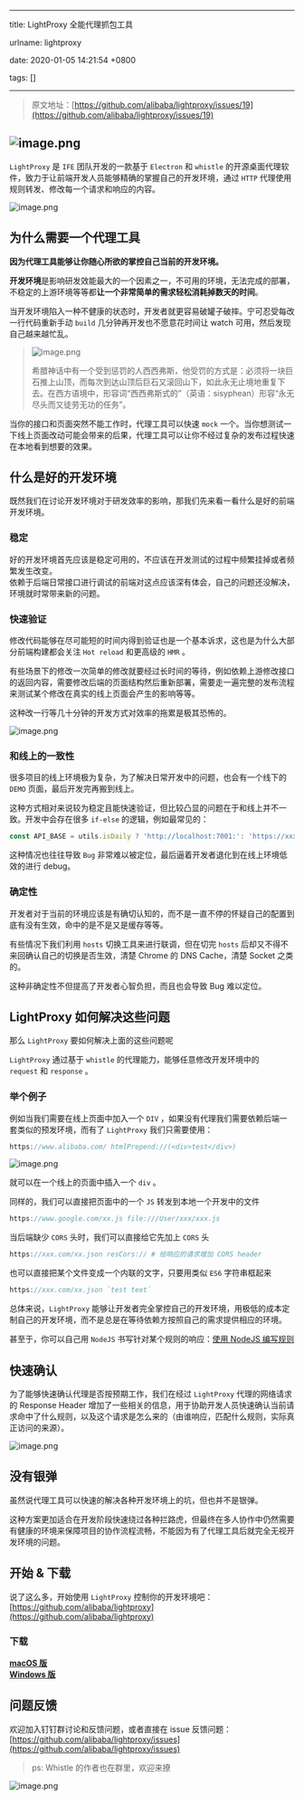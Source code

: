 
---

title: LightProxy 全能代理抓包工具

urlname: lightproxy

date: 2020-01-05 14:21:54 +0800

tags: []

---
> 原文地址：[https://github.com/alibaba/lightproxy/issues/19](https://github.com/alibaba/lightproxy/issues/19)

<a name="u8H7E"></a>
## ![image.png](/images/assets/1578205382432-2c9cc104-2fef-4ea8-b31e-951cbee73da4.png)

`LightProxy` 是 `IFE` 团队开发的一款基于 `Electron` 和 `whistle` 的开源桌面代理软件，致力于让前端开发人员能够精确的掌握自己的开发环境，通过 `HTTP` 代理使用规则转发、修改每一个请求和响应的内容。

![image.png](/images/assets/1578205761175-e5d216c9-dd52-4d73-98de-d8638791f017.png)
<a name="vz7QC"></a>
## 
<a name="NJPM5"></a>
## 为什么需要一个代理工具
**因为代理工具能够让你随心所欲的掌控自己当前的开发环境。**

**开发环境**是影响研发效能最大的一个因素之一，不可用的环境，无法完成的部署，不稳定的上游环境等等都**让一个非常简单的需求轻松消耗掉数天的时间**。

当开发环境陷入一种不健康的状态时，开发者就更容易破罐子破摔。宁可忍受每改一行代码重新手动 `build` 几分钟再开发也不愿意花时间让 watch 可用，然后发现自己越来越忙乱。

> ![image.png](/images/assets/1578206007497-b7935205-d8a8-4fc3-866d-0bc62c5a2814.png)
> 
> 希腊神话中有一个受到惩罚的人西西弗斯，他受罚的方式是：必须将一块巨石推上山顶，而每次到达山顶后巨石又滚回山下，如此永无止境地重复下去。在西方语境中，形容词“西西弗斯式的”（英语：sisyphean）形容“永无尽头而又徒劳无功的任务”。


当你的接口和页面突然不能工作时，代理工具可以快速 `mock` 一个。当你想测试一下线上页面改动可能会带来的后果，代理工具可以让你不经过复杂的发布过程快速在本地看到想要的效果。

<a name="CJSHA"></a>
## 什么是好的开发环境
既然我们在讨论开发环境对于研发效率的影响，那我们先来看一看什么是好的前端开发环境。

<a name="UmNIw"></a>
### 稳定
好的开发环境首先应该是稳定可用的，不应该在开发测试的过程中频繁挂掉或者频繁发生改变。<br />依赖于后端日常接口进行调试的前端对这点应该深有体会，自己的问题还没解决，环境就时常带来新的问题。

<a name="JgdYr"></a>
### 快速验证
修改代码能够在尽可能短的时间内得到验证也是一个基本诉求，这也是为什么大部分前端构建都会关注 `Hot reload` 和更高级的 `HMR` 。

有些场景下的修改一次简单的修改就要经过长时间的等待，例如依赖上游修改接口的返回内容，需要修改后端的页面结构然后重新部署，需要走一遍完整的发布流程来测试某个修改在真实的线上页面会产生的影响等等。

这种改一行等几十分钟的开发方式对效率的拖累是极其恐怖的。

![image.png](/images/assets/1578275488620-13ad673e-fa57-4715-b1d7-fd6adf8dbc5f.png)

<a name="r9l9z"></a>
### 和线上的一致性
很多项目的线上环境极为复杂，为了解决日常开发中的问题，也会有一个线下的 `DEMO` 页面，最后开发完再搬到线上。

这种方式相对来说较为稳定且能快速验证，但比较凸显的问题在于和线上并不一致。开发中会存在很多 `if-else` 的逻辑，例如最常见的：

```javascript
const API_BASE = utils.isDaily ? 'http://localhost:7001:': 'https://xxxx/';
```

这种情况也往往导致 `Bug` 非常难以被定位，最后逼着开发者退化到在线上环境低效的进行 debug。

<a name="3MNL0"></a>
### 确定性
开发者对于当前的环境应该是有确切认知的，而不是一直不停的怀疑自己的配置到底有没有生效，命中的是不是又是缓存等等。

有些情况下我们利用 `hosts` 切换工具来进行联调，但在切完 `hosts` 后却又不得不来回确认自己的切换是否生效，清楚 Chrome 的 DNS Cache，清楚 Socket 之类的。

这种非确定性不但提高了开发者心智负担，而且也会导致 Bug 难以定位。

<a name="6aYPs"></a>
## LightProxy 如何解决这些问题
那么 `LightProxy` 要如何解决上面的这些问题呢

`LightProxy` 通过基于 `whistle` 的代理能力，能够任意修改开发环境中的 `request` 和 `response` 。

<a name="WxTiC"></a>
### 举个例子
例如当我们需要在线上页面中加入一个 `DIV` ，如果没有代理我们需要依赖后端一套类似的预发环境，而有了 `LightProxy` 我们只需要使用：

```javascript
https://www.alibaba.com/ htmlPrepend://(<div>test</div>)
```

![image.png](/images/assets/1578276397871-fcf46678-c2a3-48bb-83cd-02bf2bd7e201.png)

就可以在一个线上的页面中插入一个 `div` 。

同样的，我们可以直接把页面中的一个 `JS` 转发到本地一个开发中的文件

```javascript
https://www.google.com/xx.js file:///User/xxx/xxx.js
```

当后端缺少 `CORS` 头时，我们可以直接给它先加上 `CORS` 头

```javascript
https://xxx.com/xx.json resCors:// # 给响应的请求增加 CORS header
```

也可以直接把某个文件变成一个内联的文字，只要用类似 `ES6` 字符串框起来

```javascript
https://xxx.com/xx.json `test text`
```

总体来说，`LightProxy` 能够让开发者完全掌控自己的开发环境，用极低的成本定制自己的开发环境，而不是总是在等待依赖方按照自己的需求提供相应的环境。

甚至于，你可以自己用 `NodeJS` 书写针对某个规则的响应：[使用 NodeJS 编写规则](https://alibaba.github.io/lightproxy/write-rule-with-nodejs.html#%E4%BD%BF%E7%94%A8)

<a name="DTTMJ"></a>
## 快速确认
为了能够快速确认代理是否按预期工作，我们在经过 `LightProxy` 代理的网络请求的 Response Header 增加了一些相关的信息，用于协助开发人员快速确认当前请求命中了什么规则，以及这个请求是怎么来的（由谁响应，匹配什么规则，实际真正访问的来源）。

![image.png](/images/assets/1578276694637-f5b52b24-5e76-43c4-9425-3f2787c7e8c5.png)

<a name="SASae"></a>
## 没有银弹
虽然说代理工具可以快速的解决各种开发环境上的坑，但也并不是银弹。

这种方案更加适合在开发阶段快速绕过各种拦路虎，但最终在多人协作中仍然需要有健康的环境来保障项目的协作流程流畅，不能因为有了代理工具后就完全无视开发环境的问题。

<a name="19TAe"></a>
## 开始 & 下载
说了这么多，开始使用 `LightProxy` 控制你的开发环境吧：[https://github.com/alibaba/lightproxy](https://github.com/alibaba/lightproxy)

<a name="B9W04"></a>
### 下载
[**macOS 版**](https://gw.alipayobjects.com/os/LightProxy/LightProxy.dmg)<br />[**Windows 版**](https://gw.alipayobjects.com/os/LightProxy/LightProxy-Setup.exe)

<a name="ddxHZ"></a>
## 问题反馈
欢迎加入钉钉群讨论和反馈问题，或者直接在 issue 反馈问题：[https://github.com/alibaba/lightproxy/issues](https://github.com/alibaba/lightproxy/issues)

> ps: Whistle 的作者也在群里，欢迎来撩

![image.png](/images/assets/1578277057662-2ff248c8-7f29-4ad3-88ff-8381e8a99095.png)

